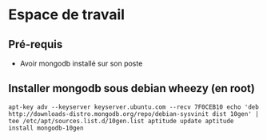 # Espace de travail

## Pré-requis
* Avoir mongodb installé sur son poste

## Installer mongodb sous debian wheezy (en root)
`apt-key adv --keyserver keyserver.ubuntu.com --recv 7F0CEB10
echo 'deb http://downloads-distro.mongodb.org/repo/debian-sysvinit dist 10gen' | tee /etc/apt/sources.list.d/10gen.list
aptitude update
aptitude install mongodb-10gen`
